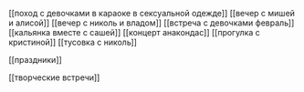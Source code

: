 [[поход с девочками в караоке в сексуальной одежде]]
[[вечер с мишей и алисой]]
[[вечер с николь и владом]]
[[встреча с девочками февраль]]
[[кальянка вместе с сашей]]
[[концерт анакондас]]
[[прогулка с кристиной]]
[[тусовка с николь]]

[[праздники]]

[[творческие встречи]]
